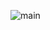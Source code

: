 ![main](https://raw.githubusercontent.com/Mila432/FINAL-FANTASY-BRAVE-EXVIUS-Bot/master/misc/bot1.png)
